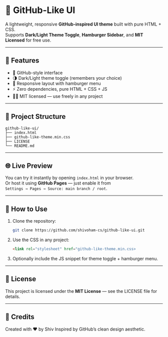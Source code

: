# 🧩 GitHub-Like UI

A lightweight, responsive **GitHub-inspired UI theme** built with pure HTML + CSS.  
Supports **Dark/Light Theme Toggle**, **Hamburger Sidebar**, and **MIT Licensed** for free use.

---

## 🚀 Features

- 🖤 GitHub-style interface
- 🌗 Dark/Light theme toggle (remembers your choice)
- 📱 Responsive layout with hamburger menu
- ⚡ Zero dependencies, pure HTML + CSS + JS
- 🧑‍💻 MIT licensed — use freely in any project

---

## 📁 Project Structure


```
github-like-ui/  
├── index.html  
├── github-like-theme.min.css  
├── LICENSE  
└── README.md
```

---

## 🌐 Live Preview

You can try it instantly by opening `index.html` in your browser.  
Or host it using **GitHub Pages** — just enable it from  
`Settings → Pages → Source: main branch / root`.

---

## 🧰 How to Use

1. Clone the repository:
   ```bash
   git clone https://github.com/shivoham-cs/github-like-ui.git
	```

2.  Use the CSS in any project:
    
    ```html
    <link rel="stylesheet" href="github-like-theme.min.css>
    ```
    
3.  Optionally include the JS snippet for theme toggle + hamburger menu.
    

----------

## 📜 License

This project is licensed under the **MIT License** — see the LICENSE file for details.

----------

## 💬 Credits

Created with ❤️ by Shiv 
Inspired by GitHub’s clean design aesthetic.
